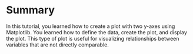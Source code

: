 # Summary

In this tutorial, you learned how to create a plot with two y-axes using Matplotlib. You learned how to define the data, create the plot, and display the plot. This type of plot is useful for visualizing relationships between variables that are not directly comparable.
